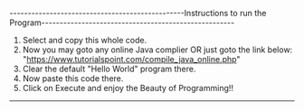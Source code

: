 ------------------------------------------------Instructions to run the Program-----------------------------------------------------

1. Select and copy this whole code.
2. Now you may goto any online Java complier OR just goto the link below:
   "https://www.tutorialspoint.com/compile_java_online.php"
3. Clear the default "Hello World" program there.
4. Now paste this code there.
5. Click on Execute and enjoy the Beauty of Programming!!

*************************************************************************************************************************************
